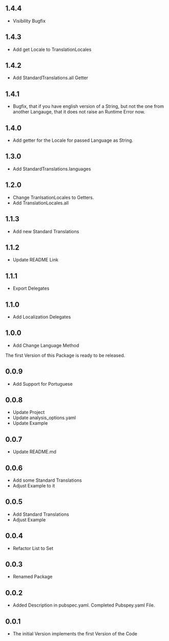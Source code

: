 ## 1.4.4

* Visibility Bugfix


## 1.4.3

* Add get Locale to TranslationLocales


## 1.4.2

* Add StandardTranslations.all Getter


## 1.4.1

* Bugfix, that if you have english version of a String, but not the one
from another Langauge, that it does not raise an Runtime Error now.


## 1.4.0

* Add getter for the Locale for passed Language as String.


## 1.3.0

* Add StandardTranslations.languages


## 1.2.0

* Change TranlsationLocales to Getters.
* Add TranslationLocales.all


## 1.1.3

* Add new Standard Translations


## 1.1.2

* Update README Link


## 1.1.1

* Export Delegates


## 1.1.0

* Add Localization Delegates


## 1.0.0

* Add Change Language Method

The first Version of this Package is ready to be released.


## 0.0.9

* Add Support for Portuguese


## 0.0.8

* Update Project
* Update analysis_options.yaml
* Update Example


## 0.0.7

* Update README.md


## 0.0.6

* Add some Standard Translations
* Adjust Example to it


## 0.0.5

* Add Standard Translations
* Adjust Example


## 0.0.4

* Refactor List to Set


## 0.0.3

* Renamed Package


## 0.0.2

* Added Description in pubspec.yaml. Completed Pubspey.yaml File.


## 0.0.1

* The initial Version implements the first Version of the Code

